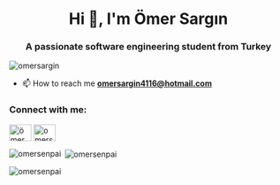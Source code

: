 <h1 align="center">Hi 👋, I'm Ömer Sargın</h1>
<h3 align="center">A passionate software engineering student from Turkey</h3>

<p align="left"> <img src="https://komarev.com/ghpvc/?username=omersenpai&label=Profile%20views&color=0e75b6&style=flat" alt="omersargin" /> </p>

- 📫 How to reach me **omersargin4116@hotmail.com**

<h3 align="left">Connect with me:</h3>
<p align="left">
<a href="https://www.linkedin.com/in/%C3%B6mer-tar%C4%B1k-sarg%C4%B1n-4aa5b0210/" target="blank"><img align="center" src="https://raw.githubusercontent.com/rahuldkjain/github-profile-readme-generator/master/src/images/icons/Social/linked-in-alt.svg" alt="ömer sargın" height="30" width="40" /></a>
<a href="https://instagram.com/omersrgnn" target="blank"><img align="center" src="https://raw.githubusercontent.com/rahuldkjain/github-profile-readme-generator/master/src/images/icons/Social/instagram.svg" alt="omersrgnn" height="30" width="40" /></a>
</p>

<p><img align="left" src="https://github-readme-stats.vercel.app/api/top-langs?username=omersenpai&show_icons=true&locale=en&layout=compact" alt="omersenpai" /></p>

<p>&nbsp;<img align="center" src="https://github-readme-stats.vercel.app/api?username=omersenpai&show_icons=true&locale=en" alt="omersenpai" /></p>

<p><img align="center" src="https://github-readme-streak-stats.herokuapp.com/?user=omersenpai&" alt="omersenpai" /></p>


